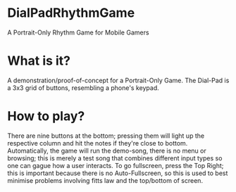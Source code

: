 # DialPadRhythmGame
A Portrait-Only Rhythm Game for Mobile Gamers

# What is it?
A demonstration/proof-of-concept for a Portrait-Only Game.
The Dial-Pad is a 3x3 grid of buttons, resembling a phone's keypad.

# How to play?
There are nine buttons at the bottom; pressing them will light up the respective column and hit the notes if they're close to bottom.
Automatically, the game will run the demo-song, there is no menu or browsing; this is merely a test song that combines different input types so one can gague how a user interacts.
To go fullscreen, press the Top Right; this is important because there is no Auto-Fullscreen, so this is used to best minimise problems involving fitts law and the top/bottom of screen.
